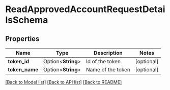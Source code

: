 # ReadApprovedAccountRequestDetailsSchema

## Properties

Name | Type | Description | Notes
------------ | ------------- | ------------- | -------------
**token_id** | Option<**String**> | Id of the token | [optional]
**token_name** | Option<**String**> | Name of the token | [optional]

[[Back to Model list]](../README.md#documentation-for-models) [[Back to API list]](../README.md#documentation-for-api-endpoints) [[Back to README]](../README.md)


